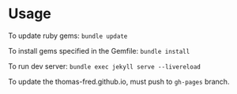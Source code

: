 # Usage

To update ruby gems: `bundle update`

To install gems specified in the Gemfile: `bundle install`

To run dev server: `bundle exec jekyll serve --livereload`

To update the thomas-fred.github.io, must push to `gh-pages` branch.
